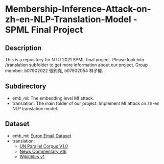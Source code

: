 # Membership-Inference-Attack-on-zh-en-NLP-Translation-Model - SPML Final Project
## Description
This is a repository for NTU 2021 SPML final project. Please look into /translation subfolder to get more information about our project.
Group member: b07902022 張鈞堯, b07902054 林子權.
## Subdirectory 
- emb_mi: The embedding level MI attack. 
- translation: The main folder of our project. Implement MI attack on zh-en NLP translation model.
## Dataset 
- emb_mi: [Euron Email Dataset](https://www.cs.cmu.edu/~enron/)
- translation: 
    - [UN Parallel Corpus V1.0](https://conferences.unite.un.org/UNCorpus/)
    - [News Commentary v16](https://opus.nlpl.eu/News-Commentary.php)
    - [Wikititiles v1](https://data.statmt.org/wikititles/v1/)
